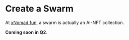 # Create a Swarm

At [xNomad.fun](https://xnomad.fun), a swarm is actually an AI-NFT collection.

**Coming soon in Q2**.
